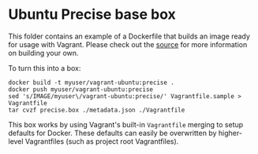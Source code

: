 # Ubuntu Precise base box

This folder contains an example of a Dockerfile that builds an image ready for
usage with Vagrant. Please check out the [source](boxes/precise/Dockerfile)
for more information on building your own.

To turn this into a box:

```
docker build -t myuser/vagrant-ubuntu:precise .
docker push myuser/vagrant-ubuntu:precise
sed 's/IMAGE/myuser\/vagrant-ubuntu:precise/' Vagrantfile.sample > Vagrantfile
tar cvzf precise.box ./metadata.json ./Vagrantfile
```

This box works by using Vagrant's built-in `Vagrantfile` merging to setup defaults
for Docker. These defaults can easily be overwritten by higher-level Vagrantfiles
(such as project root Vagrantfiles).
